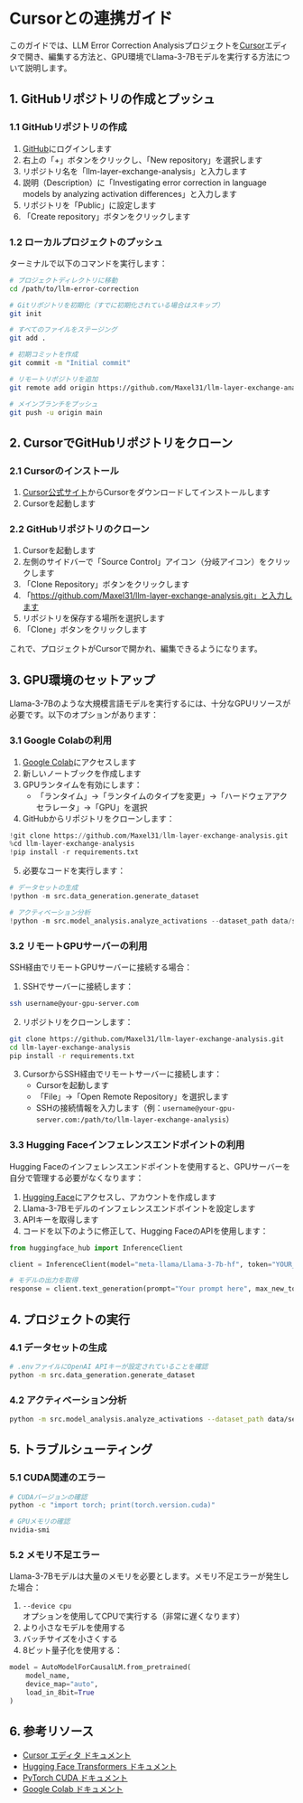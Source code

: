 # Cursorとの連携ガイド

このガイドでは、LLM Error Correction Analysisプロジェクトを[Cursor](https://cursor.sh/)エディタで開き、編集する方法と、GPU環境でLlama-3-7Bモデルを実行する方法について説明します。

## 1. GitHubリポジトリの作成とプッシュ

### 1.1 GitHubリポジトリの作成

1. [GitHub](https://github.com/)にログインします
2. 右上の「+」ボタンをクリックし、「New repository」を選択します
3. リポジトリ名を「llm-layer-exchange-analysis」と入力します
4. 説明（Description）に「Investigating error correction in language models by analyzing activation differences」と入力します
5. リポジトリを「Public」に設定します
6. 「Create repository」ボタンをクリックします

### 1.2 ローカルプロジェクトのプッシュ

ターミナルで以下のコマンドを実行します：

```bash
# プロジェクトディレクトリに移動
cd /path/to/llm-error-correction

# Gitリポジトリを初期化（すでに初期化されている場合はスキップ）
git init

# すべてのファイルをステージング
git add .

# 初期コミットを作成
git commit -m "Initial commit"

# リモートリポジトリを追加
git remote add origin https://github.com/Maxel31/llm-layer-exchange-analysis.git

# メインブランチをプッシュ
git push -u origin main
```

## 2. CursorでGitHubリポジトリをクローン

### 2.1 Cursorのインストール

1. [Cursor公式サイト](https://cursor.sh/)からCursorをダウンロードしてインストールします
2. Cursorを起動します

### 2.2 GitHubリポジトリのクローン

1. Cursorを起動します
2. 左側のサイドバーで「Source Control」アイコン（分岐アイコン）をクリックします
3. 「Clone Repository」ボタンをクリックします
4. 「https://github.com/Maxel31/llm-layer-exchange-analysis.git」と入力します
5. リポジトリを保存する場所を選択します
6. 「Clone」ボタンをクリックします

これで、プロジェクトがCursorで開かれ、編集できるようになります。

## 3. GPU環境のセットアップ

Llama-3-7Bのような大規模言語モデルを実行するには、十分なGPUリソースが必要です。以下のオプションがあります：

### 3.1 Google Colabの利用

1. [Google Colab](https://colab.research.google.com/)にアクセスします
2. 新しいノートブックを作成します
3. GPUランタイムを有効にします：
   - 「ランタイム」→「ランタイムのタイプを変更」→「ハードウェアアクセラレータ」→「GPU」を選択
4. GitHubからリポジトリをクローンします：

```python
!git clone https://github.com/Maxel31/llm-layer-exchange-analysis.git
%cd llm-layer-exchange-analysis
!pip install -r requirements.txt
```

5. 必要なコードを実行します：

```python
# データセットの生成
!python -m src.data_generation.generate_dataset

# アクティベーション分析
!python -m src.model_analysis.analyze_activations --dataset_path data/sentence_pairs_YYYYMMDD_HHMMSS.json
```

### 3.2 リモートGPUサーバーの利用

SSH経由でリモートGPUサーバーに接続する場合：

1. SSHでサーバーに接続します：

```bash
ssh username@your-gpu-server.com
```

2. リポジトリをクローンします：

```bash
git clone https://github.com/Maxel31/llm-layer-exchange-analysis.git
cd llm-layer-exchange-analysis
pip install -r requirements.txt
```

3. CursorからSSH経由でリモートサーバーに接続します：
   - Cursorを起動します
   - 「File」→「Open Remote Repository」を選択します
   - SSHの接続情報を入力します（例：`username@your-gpu-server.com:/path/to/llm-layer-exchange-analysis`）

### 3.3 Hugging Faceインフェレンスエンドポイントの利用

Hugging Faceのインフェレンスエンドポイントを使用すると、GPUサーバーを自分で管理する必要がなくなります：

1. [Hugging Face](https://huggingface.co/)にアクセスし、アカウントを作成します
2. Llama-3-7Bモデルのインフェレンスエンドポイントを設定します
3. APIキーを取得します
4. コードを以下のように修正して、Hugging FaceのAPIを使用します：

```python
from huggingface_hub import InferenceClient

client = InferenceClient(model="meta-llama/Llama-3-7b-hf", token="YOUR_HF_TOKEN")

# モデルの出力を取得
response = client.text_generation(prompt="Your prompt here", max_new_tokens=100)
```

## 4. プロジェクトの実行

### 4.1 データセットの生成

```bash
# .envファイルにOpenAI APIキーが設定されていることを確認
python -m src.data_generation.generate_dataset
```

### 4.2 アクティベーション分析

```bash
python -m src.model_analysis.analyze_activations --dataset_path data/sentence_pairs_YYYYMMDD_HHMMSS.json
```

## 5. トラブルシューティング

### 5.1 CUDA関連のエラー

```bash
# CUDAバージョンの確認
python -c "import torch; print(torch.version.cuda)"

# GPUメモリの確認
nvidia-smi
```

### 5.2 メモリ不足エラー

Llama-3-7Bモデルは大量のメモリを必要とします。メモリ不足エラーが発生した場合：

1. `--device cpu` オプションを使用してCPUで実行する（非常に遅くなります）
2. より小さなモデルを使用する
3. バッチサイズを小さくする
4. 8ビット量子化を使用する：

```python
model = AutoModelForCausalLM.from_pretrained(
    model_name,
    device_map="auto",
    load_in_8bit=True
)
```

## 6. 参考リソース

- [Cursor エディタ ドキュメント](https://cursor.sh/docs)
- [Hugging Face Transformers ドキュメント](https://huggingface.co/docs/transformers/index)
- [PyTorch CUDA ドキュメント](https://pytorch.org/docs/stable/cuda.html)
- [Google Colab ドキュメント](https://colab.research.google.com/)
